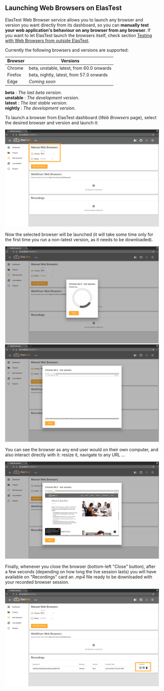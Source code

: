 <div class="range range-xs-left">
<div class="cell-xs-10 cell-lg-6 text-md-left inset-md-right-80 cell-lg-push-1 offset-top-50 offset-lg-top-0">
<h2 id="content" class="h1">Launching Web Browsers on ElasTest</h2>
<div class="offset-top-30 offset-md-top-50">
</div>
</div>
</div>

<p>
ElasTest Web Browser service allows you to launch any browser and version you want directly from its dashboard, so you can <strong>manually test your web application's behaviour on any browser from any browser</strong>. If you want to let ElasTest launch the browsers itself, check section <a href="/docs/web-browsers/outside-testing/">Testing with Web Browsers from outside ElasTest</a>.
</p>

<p>
Currently the following browsers and versions are supported:
</p>

|Browser|Versions|
|-------|-------|
|Chrome|beta, unstable, latest, from 60.0 onwards|
|Firefox|beta, nightly, latest, from 57.0 onwards|
|Edge|_Coming soon_|

**beta** : _The last beta version_. <br>
**unstable** : _The development version_.<br>
**latest** : _The last stable version_.<br>
**nightly** : _The development version_.

<p>
To launch a browser from ElasTest dashboard (<i>Web Browsers</i> page), select the desired browser and version and launch it:
</p>

<div class="docs-gallery inline-block">
    <a data-fancybox="gallery-1" href="/docs/web-browsers/images/launch_chrome.png"><img class="img-responsive img-wellcome" src="/docs/web-browsers/images/launch_chrome.png"/></a>
</div>

Now the selected browser will be launched (it will take some time only for the first time you run a non-latest version, as it needs to be downloaded).

<div class="docs-gallery inline-block">
    <a data-fancybox="gallery-2" href="/docs/web-browsers/images/loading.png"><img class="img-responsive img-wellcome" src="/docs/web-browsers/images/loading.png"/></a>
    <a data-fancybox="gallery-2" href="/docs/web-browsers/images/loaded.png"><img class="img-responsive img-wellcome" src="/docs/web-browsers/images/loaded.png"/></a>
</div>

You can see the browser as any end user would on their own computer, and also interact directly with it: resize it, navigate to any URL ...

<div class="docs-gallery inline-block">
    <a data-fancybox="gallery-3" href="/docs/web-browsers/images/wikipedia.png"><img class="img-responsive img-wellcome" src="/docs/web-browsers/images/elastest.png"/></a>
</div>

Finally, whenever you close the browser (bottom-left "Close" button), after a few seconds (depending on how long the live session lasts) you will have available on "Recordings" card an _.mp4_ file ready to be downloaded with your recorded browser session.

<div class="docs-gallery inline-block">
    <a data-fancybox="gallery-4" href="/docs/web-browsers/images/recordings.png"><img class="img-responsive img-wellcome" src="/docs/web-browsers/images/recordings.png"/></a>
</div>

<script src="//code.jquery.com/jquery-3.2.1.min.js"></script>
<link rel="stylesheet" href="https://cdnjs.cloudflare.com/ajax/libs/fancybox/3.2.5/jquery.fancybox.min.css" />
<script src="https://cdnjs.cloudflare.com/ajax/libs/fancybox/3.2.5/jquery.fancybox.min.js"></script>

<script>
var galleries = $('div.docs-gallery');
for (var i = 1; i <= galleries.length; i++) {
    $().fancybox({
    selector : '[data-fancybox="gallery-' + i + '"]',
    infobar : true,
    arrows : false,
    loop: false,
    protect: true,
    transitionEffect: 'slide',
    buttons : [
        'close'
    ],
    clickOutside : 'close',
    clickSlide   : 'close',
  });
}
</script>